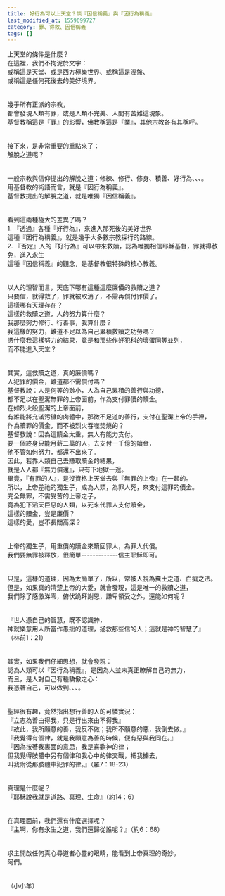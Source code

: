 ```yaml
---
title: 好行為可以上天堂？談『因信稱義』與『因行為稱義』
last_modified_at: 1559699727
category: 罪、得救、因信稱義
tags: []
---
```


<div>上天堂的條件是什麼？</div>

<div>在這裡，我們不拘泥於文字：</div>

<div>或稱這是天堂、或是西方極樂世界、或稱這是涅盤、</div>

<div>或稱這是任何死後去的美好境界。</div>

<div>&nbsp;</div>

<div>&nbsp;</div>

<div>幾乎所有正派的宗教，</div>

<div>都會發現人類有罪，或是人類不完美、人間有苦難這現象。</div>

<div>基督教稱這是『罪』的影響，佛教稱這是『業』，其他宗教各有其稱呼。</div>

<div>&nbsp;</div>

<div>&nbsp;</div>

<div>接下來，是非常重要的重點來了：</div>

<div>解脫之道呢？</div>

<div>&nbsp;</div>

<div>&nbsp;</div>

<div>一般宗教與信仰提出的解脫之道：修練、修行、修身、積善、好行為、、、。</div>

<div>用基督教的術語而言，就是『因行為稱義』。</div>

<div>基督教提出的解脫之道，就是唯獨『因信稱義』。</div>

<div>&nbsp;</div>

<div>&nbsp;</div>

<div>看到這兩種極大的差異了嗎？</div>

<div>1.<span style="white-space:pre"> </span>『透過』各種『好行為』，來進入那死後的美好世界</div>

<div>這種『因行為稱義』，就是幾乎大多數宗教採行的路線。</div>

<div>2.<span style="white-space:pre"> </span>『否定』人的『好行為』可以帶來救贖，認為唯獨相信耶穌基督，罪就得赦免，進入永生</div>

<div>這種『因信稱義』的觀念，是基督教很特殊的核心教義。</div>

<div>&nbsp;</div>

<div>&nbsp;</div>

<div>以人的理智而言，天底下哪有這種這麼廉價的救贖之道？</div>

<div>只要信，就得救了，罪就被取消了，不需再償付罪價了。</div>

<div>這樣哪有天理存在？</div>

<div>這樣的救贖之道，人的努力算什麼？</div>

<div>我那麼努力修行、行善事，我算什麼？</div>

<div>我這樣的努力，難道不足以為自己累積救贖之功勞嗎？</div>

<div>憑什麼我這樣努力的結果，竟是和那些作奸犯科的壞蛋同等並列，</div>

<div>而不能進入天堂？</div>

<div>&nbsp;</div>

<div>&nbsp;</div>

<div>其實，這救贖之道，真的廉價嗎？</div>

<div>人犯罪的價金，難道都不需償付嗎？</div>

<div>基督教說：人是何等的渺小，人為自己累積的善行與功德，</div>

<div>都不足以在聖潔無罪的上帝面前，作為支付罪價的贖金。</div>

<div>在如烈火般聖潔的上帝面前，</div>

<div>有誰能將充滿污穢的肉體中，那微不足道的善行，支付在聖潔上帝的手裡，</div>

<div>作為贖罪的價金，而不被烈火吞噬焚燒的？</div>

<div>基督教說：因為這贖金太重，無人有能力支付。</div>

<div>要一個終身只能月薪二萬的人，去支付一千億的贖金，</div>

<div>他不管如何努力，都還不出來了。</div>

<div>因此，若靠人類自己去賺取贖金的結果，</div>

<div>就是人人都『無力償還』，只有下地獄一途。</div>

<div>畢竟，『有罪的人』，是沒資格上天堂去與『無罪的上帝』在一起的。</div>

<div>所以，上帝差祂的獨生子，成為人類，為罪人死，來支付這罪的價金。</div>

<div>完全無罪，不需受苦的上帝之子，</div>

<div>竟為犯下滔天巨惡的人類，以死來代罪人支付贖金，</div>

<div>這樣的贖金，豈是廉價？</div>

<div>這樣的愛，豈不長闊高深？</div>

<div>&nbsp;</div>

<div>&nbsp;</div>

<div>上帝的獨生子，用重價的贖金來贖回罪人，為罪人代償。</div>

<div>我們要無罪被釋放，很簡單-------------信主耶穌即可。</div>

<div>&nbsp;</div>

<div>&nbsp;</div>

<div>只是，這樣的道理，因為太簡單了，所以，常被人視為糞土之道、白癡之法。</div>

<div>但是，如果真的清楚上帝的大愛，就會發現，這是唯一的救贖之道，</div>

<div>我們除了感激涕零，俯伏跪拜謝恩，謙卑領受之外，還能如何呢？</div>

<div>&nbsp;</div>

<div>&nbsp;</div>

<div>『世人憑自己的智慧，既不認識神，</div>

<div>神就樂意用人所當作愚拙的道理，拯救那些信的人；這就是神的智慧了』</div>

<div>（林前1：21）</div>

<div>&nbsp;</div>

<div>&nbsp;</div>

<div>其實，如果我們仔細思想，就會發現：</div>

<div>認為人類可以『因行為稱義』，是因為人並未真正瞭解自己的無力，</div>

<div>而且，是人對自己有種驕傲之心：</div>

<div>我憑著自己，可以做到、、、。</div>

<div>&nbsp;</div>

<div>&nbsp;</div>

<div>聖經很有趣，竟然指出想行善的人的可憐實況：</div>

<div>『立志為善由得我，只是行出來由不得我』</div>

<div>『故此，我所願意的善，我反不做；我所不願意的惡，我倒去做。』</div>

<div>『我覺得有個律，就是我願意為善的時候，便有惡與我同在。』</div>

<div>『因為按著我裏面的意思，我是喜歡神的律；</div>

<div>但我覺得肢體中另有個律和我心中的律交戰，把我擄去，</div>

<div>叫我附從那肢體中犯罪的律。』（羅7：18-23）</div>

<div>&nbsp;</div>

<div>&nbsp;</div>

<div>真理是什麼呢？</div>

<div>『耶穌說我就是道路、真理、生命』（約14：6）</div>

<div>&nbsp;</div>

<div>&nbsp;</div>

<div>在真理面前，我們還有什麼選擇呢？</div>

<div>『主啊，你有永生之道，我們還歸從誰呢？』（約6：68）</div>

<div>&nbsp;</div>

<div>&nbsp;</div>

<div>求主開啟任何真心尋道者心靈的眼睛，能看到上帝真理的奇妙。</div>

<div>阿們。</div>

<div>&nbsp;</div>

<div>&nbsp;</div>

<div>（小小羊）</div>

